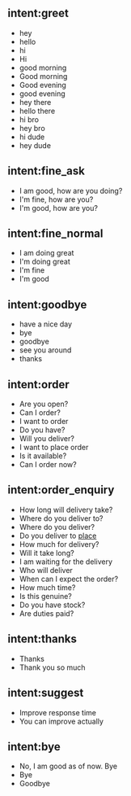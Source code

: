## intent:greet
- hey
- hello
- hi 
- Hi
- good morning
- Good morning
- Good evening 
- good evening
- hey there
- hello there
- hi bro
- hey bro
- hi dude
- hey dude


## intent:fine_ask
- I am good, how are you doing?
- I'm fine, how are you?
- I'm good, how are you?


## intent:fine_normal
- I am doing great
- I'm doing great
- I'm fine
- I'm good


## intent:goodbye
- have a nice day
- bye
- goodbye
- see you around
- thanks


## intent:order
- Are you open?
- Can I order?
- I want to order 
- Do you have?
- Will you deliver?
- I want to place order
- Is it available?
- Can I order now?


## intent:order_enquiry
- How long will delivery take?
- Where do you deliver to?
- Where do you deliver?
- Do you deliver to [place](destination)
- How much for delivery?
- Will it take long?
- I am waiting for the delivery
- Who will deliver
- When can I expect the order?
- How much time?
- Is this genuine?
- Do you have stock?
- Are duties paid?


## intent:thanks
- Thanks
- Thank you so much


## intent:suggest
- Improve response time
- You can improve actually

## intent:bye
- No, I am good as of now. Bye
- Bye
- Goodbye

